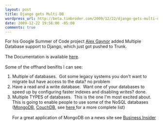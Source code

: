 ```yaml
--- 
layout: post
title: Django gets Multi-DB
wordpress_url: http://beta.timbroder.com/2009/12/22/django-gets-multi-db/
date: 2009-12-22 19:58:00 -05:00
comments: true
---
```

For his Google Summer of Code project <a href="http://lazypython.blogspot.com/">Alex Gaynor</a> added Multiple Database support to Django, which just got pushed to Trunk.<br />
<br />
The Documentation is available <a href="http://docs.djangoproject.com/en/dev/topics/db/multi-db/">here</a>.&nbsp; <br />
<br />
Some of the offhand benifits I can see:<br />
<ol><li>Multiple of databases.&nbsp; Got some legacy systems you don't want to migrate but have access to the data? no problem</li>
<li>Have a read and a write database.&nbsp; Want one of your databases to speed up by configuring faster indexes and disabling writes? done.</li>
<li>Multiple TYPES of databases.&nbsp; This is the one I'm most excited about.&nbsp; This is going to enable people to use some of the NoSQL databases (<a href="http://www.mongodb.org/">MongoDB</a>, <a href="http://couchdb.apache.org/">CouchDB</a>, see <a href="http://en.wikipedia.org/wiki/NoSQL#List_of_NoSQL_open_source_projects">here </a>for a more complete list)<br />
<br />
For a great application of MongoDB on a news site see <a href="http://www.businessinsider.com/how-we-use-mongodb-2009-11">Business Insider</a><br />
</li>
</ol>
